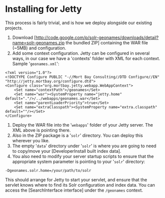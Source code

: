 Installing for Jetty
=====
This process is fairly trivial, and is how we deploy alongside our existing projects.

 1. Download [http://code.google.com/p/solr-geonames/downloads/detail?name=solr-geonames.zip the bundled ZIP] containing the WAR file (~5MB) and configuration.
 1. Add some context configuration. Jetty can be configured in several ways, in our case we have a 'contexts' folder with XML for each context. Sample '`geonames.xml`':
```
<?xml version="1.0"?>
<!DOCTYPE Configure PUBLIC "-//Mort Bay Consulting//DTD Configure//EN" "http://jetty.mortbay.org/configure.dtd">
<Configure class="org.mortbay.jetty.webapp.WebAppContext">
    <Set name="contextPath">/geonames</Set>
    <Set name="war"><SystemProperty name="jetty.home" default="."/>/../webapps/geonames.war</Set>
    <Set name="parentLoaderPriority">true</Set>
    <Set name="extraClasspath"><SystemProperty name="extra.classpath" default=""/></Set>
</Configure>
```
  1. Deploy the WAR file into the '`webapps`' folder of your Jetty server. The XML above is pointing there.
  1. Also in the ZIP package is a '`solr`' directory. You can deploy this wherever you like.
  1. The empty '`data`' directory under '`solr`' is where you are going to need to copy/move your [DeveloperInstall built index data].
  1. You also need to modify your server startup scripts to ensure that the appropriate system parameter is pointing to your '`solr`' directory:
```
-Dgeonames.solr.home=/your/path/to/solr
```

This should arrange for Jetty to start your servlet, and ensure that the servlet knows where to find its Solr configuration and index data. You can access the [SearchInterface interface] under the `/geonames` context.
